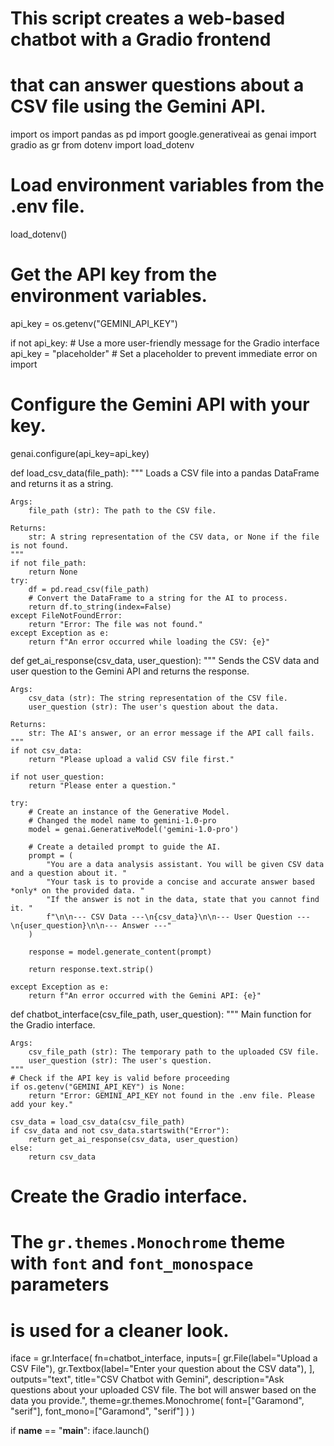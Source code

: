 # This script creates a web-based chatbot with a Gradio frontend
# that can answer questions about a CSV file using the Gemini API.

import os
import pandas as pd
import google.generativeai as genai
import gradio as gr
from dotenv import load_dotenv

# Load environment variables from the .env file.
load_dotenv()

# Get the API key from the environment variables.
api_key = os.getenv("GEMINI_API_KEY")

if not api_key:
    # Use a more user-friendly message for the Gradio interface
    api_key = "placeholder" # Set a placeholder to prevent immediate error on import

# Configure the Gemini API with your key.
genai.configure(api_key=api_key)

def load_csv_data(file_path):
    """
    Loads a CSV file into a pandas DataFrame and returns it as a string.

    Args:
        file_path (str): The path to the CSV file.

    Returns:
        str: A string representation of the CSV data, or None if the file is not found.
    """
    if not file_path:
        return None
    try:
        df = pd.read_csv(file_path)
        # Convert the DataFrame to a string for the AI to process.
        return df.to_string(index=False)
    except FileNotFoundError:
        return "Error: The file was not found."
    except Exception as e:
        return f"An error occurred while loading the CSV: {e}"

def get_ai_response(csv_data, user_question):
    """
    Sends the CSV data and user question to the Gemini API and returns the response.

    Args:
        csv_data (str): The string representation of the CSV file.
        user_question (str): The user's question about the data.

    Returns:
        str: The AI's answer, or an error message if the API call fails.
    """
    if not csv_data:
        return "Please upload a valid CSV file first."
    
    if not user_question:
        return "Please enter a question."
        
    try:
        # Create an instance of the Generative Model.
        # Changed the model name to gemini-1.0-pro
        model = genai.GenerativeModel('gemini-1.0-pro')

        # Create a detailed prompt to guide the AI.
        prompt = (
            "You are a data analysis assistant. You will be given CSV data and a question about it. "
            "Your task is to provide a concise and accurate answer based *only* on the provided data. "
            "If the answer is not in the data, state that you cannot find it. "
            f"\n\n--- CSV Data ---\n{csv_data}\n\n--- User Question ---\n{user_question}\n\n--- Answer ---"
        )
        
        response = model.generate_content(prompt)
        
        return response.text.strip()

    except Exception as e:
        return f"An error occurred with the Gemini API: {e}"

def chatbot_interface(csv_file_path, user_question):
    """
    Main function for the Gradio interface.
    
    Args:
        csv_file_path (str): The temporary path to the uploaded CSV file.
        user_question (str): The user's question.
    """
    # Check if the API key is valid before proceeding
    if os.getenv("GEMINI_API_KEY") is None:
        return "Error: GEMINI_API_KEY not found in the .env file. Please add your key."
        
    csv_data = load_csv_data(csv_file_path)
    if csv_data and not csv_data.startswith("Error"):
        return get_ai_response(csv_data, user_question)
    else:
        return csv_data

# Create the Gradio interface.
# The `gr.themes.Monochrome` theme with `font` and `font_monospace` parameters
# is used for a cleaner look.
iface = gr.Interface(
    fn=chatbot_interface,
    inputs=[
        gr.File(label="Upload a CSV File"),
        gr.Textbox(label="Enter your question about the CSV data"),
    ],
    outputs="text",
    title="CSV Chatbot with Gemini",
    description="Ask questions about your uploaded CSV file. The bot will answer based on the data you provide.",
    theme=gr.themes.Monochrome(
        font=["Garamond", "serif"],
        font_mono=["Garamond", "serif"]
    )
)

if __name__ == "__main__":
    iface.launch()
